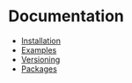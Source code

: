 # Documentation

* [Installation](INSTALL.md)
* [Examples](../examples)
* [Versioning](versioning.md)
* [Packages](packages.md)